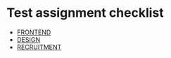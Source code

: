 # Test assignment checklist

- [FRONTEND](https://concrete-brick-a4b.notion.site/Test-assignment-checklist-a15551c494cd4fc2a9b4ad4ac8124cbf)
- [DESIGN](https://docs.google.com/document/d/1eZkLpuLxGXoyFu99y85kxEhdALsnraYPj8E1RoNTtZk/edit)
- [RECRUITMENT](https://docs.google.com/document/d/15qnQlY8BpRT4WB5KJ0JNs_bwBjZ1b1eCr8oq00kdP-k/edit)

